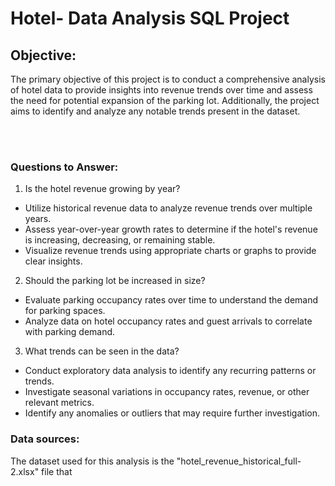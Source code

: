 # Hotel- Data Analysis SQL Project

## Objective:

The primary objective of this project is to conduct a comprehensive analysis of hotel data to provide insights into revenue trends over time and assess the need for potential expansion of the parking lot. Additionally, the project aims to identify and analyze any notable trends present in the dataset.

<br/><br/>

### Questions to Answer:

1. Is the hotel revenue growing by year?

 - Utilize historical revenue data to analyze revenue trends over multiple years.
 -  Assess year-over-year growth rates to determine if the hotel's revenue is increasing, decreasing, or remaining stable.
 -   Visualize revenue trends using appropriate charts or graphs to provide clear insights.

2. Should the parking lot be increased in size?

 - Evaluate parking occupancy rates over time to understand the demand for parking spaces.
 - Analyze data on hotel occupancy rates and guest arrivals to correlate with parking demand.

3. What trends can be seen in the data?

 - Conduct exploratory data analysis to identify any recurring patterns or trends.
 - Investigate seasonal variations in occupancy rates, revenue, or other relevant metrics.
 - Identify any anomalies or outliers that may require further investigation.


### Data sources:

The dataset used for this analysis is the "hotel_revenue_historical_full-2.xlsx" file that 









<br/><br/>
